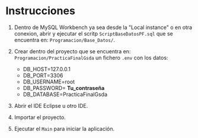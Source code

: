 # Instrucciones

1. Dentro de MySQL Workbench ya sea desde la "Local instance" o en otra conexion, abrir y ejecutar el scritp `ScriptBaseDatosPF.sql` que se encuentra en: `Programacion/Base_Datos/`.

2. Crear dentro del proyecto que se encuentra en: `Programacion/PracticaFinalGsda` un fichero `.env` con los datos:
    - DB_HOST=127.0.0.1
    - DB_PORT=3306
    - DB_USERNAME=root
    - DB_PASSWORD= __Tu_contraseña__
    - DB_DATABASE=PracticaFinalGsda

3. Abrir el IDE Eclipse u otro IDE.

4. Importar el proyecto.

5. Ejecutar el `Main` para iniciar la aplicación.
